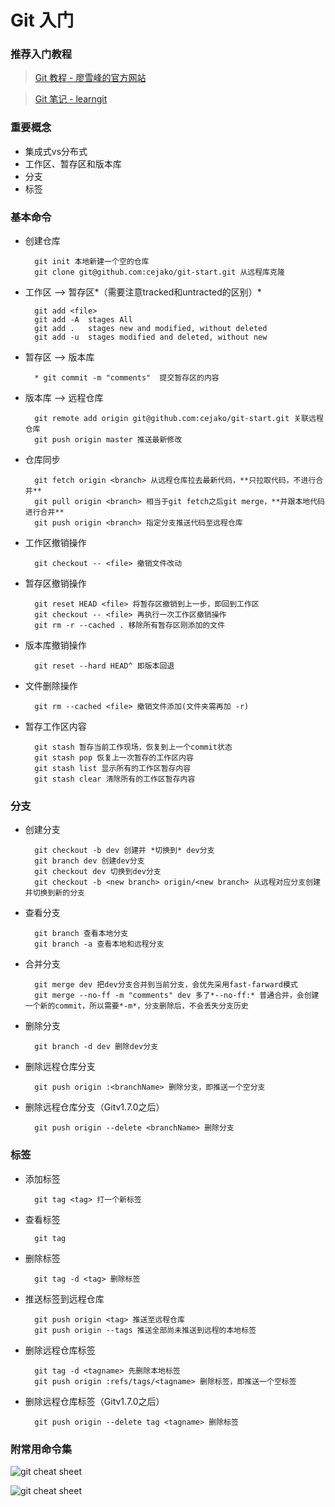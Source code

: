 # Git 入门

### 推荐入门教程
> [Git 教程 - 廖雪峰的官方网站](http://www.liaoxuefeng.com/wiki/0013739516305929606dd18361248578c67b8067c8c017b000)

> [Git 笔记 - learngit](https://github.com/michaelliao/learngit/blob/master/Git%E5%AD%A6%E4%B9%A0%E7%AC%94%E8%AE%B0/git%E5%AD%A6%E4%B9%A0%E7%AC%94%E8%AE%B0.md)

### 重要概念
* 集成式vs分布式
* 工作区、暂存区和版本库
* 分支
* 标签

### 基本命令
* 创建仓库

		git init 本地新建一个空的仓库
		git clone git@github.com:cejako/git-start.git 从远程库克隆
* 工作区 --> 暂存区*（需要注意tracked和untracted的区别）*
	
		git add <file>
		git add -A  stages All
		git add .   stages new and modified, without deleted
		git add -u  stages modified and deleted, without new                    
* 暂存区 --> 版本库
		
		* git commit -m "comments"	提交暂存区的内容
* 版本库 --> 远程仓库
	
		git remote add origin git@github.com:cejako/git-start.git 关联远程仓库
		git push origin master 推送最新修改
* 仓库同步
	
		git fetch origin <branch> 从远程仓库拉去最新代码，**只拉取代码，不进行合并**
		git pull origin <branch> 相当于git fetch之后git merge，**并跟本地代码进行合并**
		git push origin <branch> 指定分支推送代码至远程仓库
* 工作区撤销操作
	
		git checkout -- <file> 撤销文件改动
* 暂存区撤销操作
	
		git reset HEAD <file> 将暂存区撤销到上一步，即回到工作区
		git checkout -- <file> 再执行一次工作区撤销操作
		git rm -r --cached . 移除所有暂存区刚添加的文件
* 版本库撤销操作
	
		git reset --hard HEAD^ 即版本回退
* 文件删除操作
	
		git rm --cached <file> 撤销文件添加(文件夹需再加 -r)
* 暂存工作区内容
	
		git stash 暂存当前工作现场，恢复到上一个commit状态
		git stash pop 恢复上一次暂存的工作区内容
		git stash list 显示所有的工作区暂存内容
		git stash clear 清除所有的工作区暂存内容
	
### 分支
* 创建分支
	
		git checkout -b dev 创建并 *切换到* dev分支
		git branch dev 创建dev分支
		git checkout dev 切换到dev分支
		git checkout -b <new branch> origin/<new branch> 从远程对应分支创建并切换到新的分支
* 查看分支
	
		git branch 查看本地分支
		git branch -a 查看本地和远程分支
* 合并分支
	
		git merge dev 把dev分支合并到当前分支，会优先采用fast-farward模式
		git merge --no-ff -m "comments" dev 多了*--no-ff:* 普通合并，会创建一个新的commit，所以需要*-m*，分支删除后，不会丢失分支历史
* 删除分支
	
		git branch -d dev 删除dev分支
* 删除远程仓库分支
	
		git push origin :<branchName> 删除分支，即推送一个空分支
* 删除远程仓库分支（Gitv1.7.0之后）
	
		git push origin --delete <branchName> 删除分支

### 标签
* 添加标签
	
		git tag <tag> 打一个新标签
* 查看标签
	
		git tag
* 删除标签
	
		git tag -d <tag> 删除标签
* 推送标签到远程仓库
	
		git push origin <tag> 推送至远程仓库
		git push origin --tags 推送全部尚未推送到远程的本地标签
* 删除远程仓库标签
	
		git tag -d <tagname> 先删除本地标签
		git push origin :refs/tags/<tagname> 删除标签，即推送一个空标签
* 删除远程仓库标签（Gitv1.7.0之后）
	
		git push origin --delete tag <tagname> 删除标签
		
### 附常用命令集
![git cheat sheet](https://www.git-tower.com/blog/content/posts/54-git-cheat-sheet/git-cheat-sheet-large01.png)

![git cheat sheet](https://www.git-tower.com/blog/content/posts/54-git-cheat-sheet/git-cheat-sheet-large02.png)
